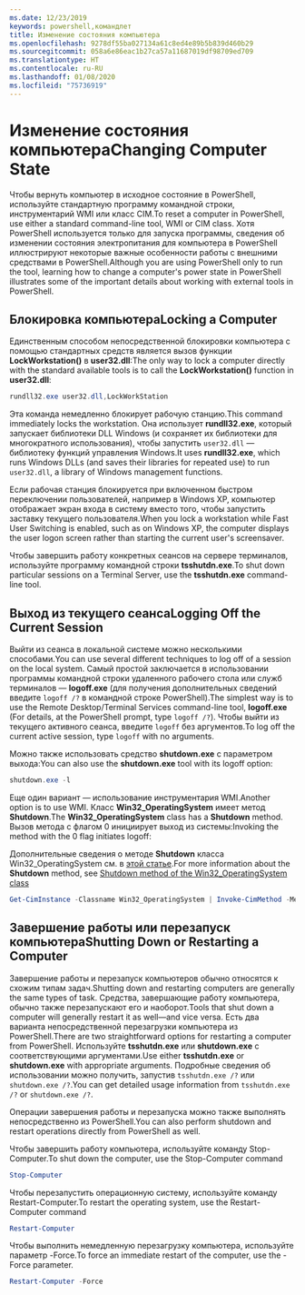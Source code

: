 ```yaml
---
ms.date: 12/23/2019
keywords: powershell,командлет
title: Изменение состояния компьютера
ms.openlocfilehash: 9278df55ba027134a61c8ed4e89b5b839d460b29
ms.sourcegitcommit: 058a6e86eac1b27ca57a11687019df98709ed709
ms.translationtype: HT
ms.contentlocale: ru-RU
ms.lasthandoff: 01/08/2020
ms.locfileid: "75736919"
---
```

# <a name="changing-computer-state"></a><span data-ttu-id="f32cc-103">Изменение состояния компьютера</span><span class="sxs-lookup"><span data-stu-id="f32cc-103">Changing Computer State</span></span>

<span data-ttu-id="f32cc-104">Чтобы вернуть компьютер в исходное состояние в PowerShell, используйте стандартную программу командной строки, инструментарий WMI или класс CIM.</span><span class="sxs-lookup"><span data-stu-id="f32cc-104">To reset a computer in PowerShell, use either a standard command-line tool, WMI or CIM class.</span></span>
<span data-ttu-id="f32cc-105">Хотя PowerShell используется только для запуска программы, сведения об изменении состояния электропитания для компьютера в PowerShell иллюстрируют некоторые важные особенности работы с внешними средствами в PowerShell.</span><span class="sxs-lookup"><span data-stu-id="f32cc-105">Although you are using PowerShell only to run the tool, learning how to change a computer's power state in PowerShell illustrates some of the important details about working with external tools in PowerShell.</span></span>

## <a name="locking-a-computer"></a><span data-ttu-id="f32cc-106">Блокировка компьютера</span><span class="sxs-lookup"><span data-stu-id="f32cc-106">Locking a Computer</span></span>

<span data-ttu-id="f32cc-107">Единственным способом непосредственной блокировки компьютера с помощью стандартных средств является вызов функции **LockWorkstation()** в **user32.dll**:</span><span class="sxs-lookup"><span data-stu-id="f32cc-107">The only way to lock a computer directly with the standard available tools is to call the **LockWorkstation()** function in **user32.dll**:</span></span>

```powershell
rundll32.exe user32.dll,LockWorkStation
```

<span data-ttu-id="f32cc-108">Эта команда немедленно блокирует рабочую станцию.</span><span class="sxs-lookup"><span data-stu-id="f32cc-108">This command immediately locks the workstation.</span></span> <span data-ttu-id="f32cc-109">Она использует **rundll32.exe**, который запускает библиотеки DLL Windows (и сохраняет их библиотеки для многократного использования), чтобы запустить `user32.dll` — библиотеку функций управления Windows.</span><span class="sxs-lookup"><span data-stu-id="f32cc-109">It uses **rundll32.exe**, which runs Windows DLLs (and saves their libraries for repeated use) to run `user32.dll`, a library of Windows management functions.</span></span>

<span data-ttu-id="f32cc-110">Если рабочая станция блокируется при включенном быстром переключении пользователей, например в Windows XP, компьютер отображает экран входа в систему вместо того, чтобы запустить заставку текущего пользователя.</span><span class="sxs-lookup"><span data-stu-id="f32cc-110">When you lock a workstation while Fast User Switching is enabled, such as on Windows XP, the computer displays the user logon screen rather than starting the current user's screensaver.</span></span>

<span data-ttu-id="f32cc-111">Чтобы завершить работу конкретных сеансов на сервере терминалов, используйте программу командной строки **tsshutdn.exe**.</span><span class="sxs-lookup"><span data-stu-id="f32cc-111">To shut down particular sessions on a Terminal Server, use the **tsshutdn.exe** command-line tool.</span></span>

## <a name="logging-off-the-current-session"></a><span data-ttu-id="f32cc-112">Выход из текущего сеанса</span><span class="sxs-lookup"><span data-stu-id="f32cc-112">Logging Off the Current Session</span></span>

<span data-ttu-id="f32cc-113">Выйти из сеанса в локальной системе можно несколькими способами.</span><span class="sxs-lookup"><span data-stu-id="f32cc-113">You can use several different techniques to log off of a session on the local system.</span></span> <span data-ttu-id="f32cc-114">Самый простой заключается в использовании программы командной строки удаленного рабочего стола или служб терминалов — **logoff.exe** (для получения дополнительных сведений введите `logoff /?` в командной строке PowerShell).</span><span class="sxs-lookup"><span data-stu-id="f32cc-114">The simplest way is to use the Remote Desktop/Terminal Services command-line tool, **logoff.exe** (For details, at the PowerShell prompt, type `logoff /?`).</span></span> <span data-ttu-id="f32cc-115">Чтобы выйти из текущего активного сеанса, введите `logoff` без аргументов.</span><span class="sxs-lookup"><span data-stu-id="f32cc-115">To log off the current active session, type `logoff` with no arguments.</span></span>

<span data-ttu-id="f32cc-116">Можно также использовать средство **shutdown.exe** с параметром выхода:</span><span class="sxs-lookup"><span data-stu-id="f32cc-116">You can also use the **shutdown.exe** tool with its logoff option:</span></span>

```powershell
shutdown.exe -l
```

<span data-ttu-id="f32cc-117">Еще один вариант — использование инструментария WMI.</span><span class="sxs-lookup"><span data-stu-id="f32cc-117">Another option is to use WMI.</span></span> <span data-ttu-id="f32cc-118">Класс **Win32_OperatingSystem** имеет метод **Shutdown**.</span><span class="sxs-lookup"><span data-stu-id="f32cc-118">The **Win32_OperatingSystem** class has a **Shutdown** method.</span></span>
<span data-ttu-id="f32cc-119">Вызов метода с флагом 0 инициирует выход из системы:</span><span class="sxs-lookup"><span data-stu-id="f32cc-119">Invoking the method with the 0 flag initiates logoff:</span></span>

<span data-ttu-id="f32cc-120">Дополнительные сведения о методе **Shutdown** класса Win32_OperatingSystem см. в [этой статье](/windows/win32/cimwin32prov/shutdown-method-in-class-win32-operatingsystem).</span><span class="sxs-lookup"><span data-stu-id="f32cc-120">For more information about the **Shutdown** method, see [Shutdown method of the Win32_OperatingSystem class](/windows/win32/cimwin32prov/shutdown-method-in-class-win32-operatingsystem)</span></span>

```powershell
Get-CimInstance -Classname Win32_OperatingSystem | Invoke-CimMethod -MethodName Shutdown
```

## <a name="shutting-down-or-restarting-a-computer"></a><span data-ttu-id="f32cc-121">Завершение работы или перезапуск компьютера</span><span class="sxs-lookup"><span data-stu-id="f32cc-121">Shutting Down or Restarting a Computer</span></span>

<span data-ttu-id="f32cc-122">Завершение работы и перезапуск компьютеров обычно относятся к схожим типам задач.</span><span class="sxs-lookup"><span data-stu-id="f32cc-122">Shutting down and restarting computers are generally the same types of task.</span></span> <span data-ttu-id="f32cc-123">Средства, завершающие работу компьютера, обычно также перезапускают его и наоборот.</span><span class="sxs-lookup"><span data-stu-id="f32cc-123">Tools that shut down a computer will generally restart it as well—and vice versa.</span></span> <span data-ttu-id="f32cc-124">Есть два варианта непосредственной перезагрузки компьютера из PowerShell.</span><span class="sxs-lookup"><span data-stu-id="f32cc-124">There are two straightforward options for restarting a computer from PowerShell.</span></span> <span data-ttu-id="f32cc-125">Используйте **tsshutdn.exe** или **shutdown.exe** с соответствующими аргументами.</span><span class="sxs-lookup"><span data-stu-id="f32cc-125">Use either **tsshutdn.exe** or **shutdown.exe** with appropriate arguments.</span></span> <span data-ttu-id="f32cc-126">Подробные сведения об использовании можно получить, запустив `tsshutdn.exe /?` или `shutdown.exe /?`.</span><span class="sxs-lookup"><span data-stu-id="f32cc-126">You can get detailed usage information from `tsshutdn.exe /?` or `shutdown.exe /?`.</span></span>

<span data-ttu-id="f32cc-127">Операции завершения работы и перезапуска можно также выполнять непосредственно из PowerShell.</span><span class="sxs-lookup"><span data-stu-id="f32cc-127">You can also perform shutdown and restart operations directly from PowerShell as well.</span></span>

<span data-ttu-id="f32cc-128">Чтобы завершить работу компьютера, используйте команду Stop-Computer.</span><span class="sxs-lookup"><span data-stu-id="f32cc-128">To shut down the computer, use the Stop-Computer command</span></span>

```powershell
Stop-Computer
```

<span data-ttu-id="f32cc-129">Чтобы перезапустить операционную систему, используйте команду Restart-Computer.</span><span class="sxs-lookup"><span data-stu-id="f32cc-129">To restart the operating system, use the Restart-Computer command</span></span>

```powershell
Restart-Computer
```

<span data-ttu-id="f32cc-130">Чтобы выполнить немедленную перезагрузку компьютера, используйте параметр -Force.</span><span class="sxs-lookup"><span data-stu-id="f32cc-130">To force an immediate restart of the computer, use the -Force parameter.</span></span>

```powershell
Restart-Computer -Force
```

